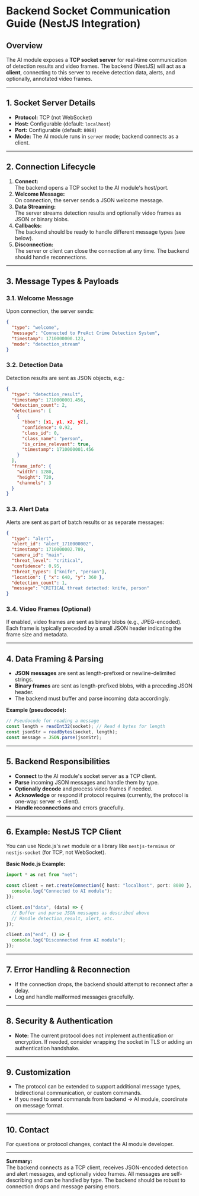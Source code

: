 # Backend Socket Communication Guide (NestJS Integration)

## Overview

The AI module exposes a **TCP socket server** for real-time communication of detection results and video frames. The backend (NestJS) will act as a **client**, connecting to this server to receive detection data, alerts, and optionally, annotated video frames.

---

## 1. Socket Server Details

- **Protocol:** TCP (not WebSocket)
- **Host:** Configurable (default: `localhost`)
- **Port:** Configurable (default: `8080`)
- **Mode:** The AI module runs in `server` mode; backend connects as a client.

---

## 2. Connection Lifecycle

1. **Connect:**  
   The backend opens a TCP socket to the AI module's host/port.
2. **Welcome Message:**  
   On connection, the server sends a JSON welcome message.
3. **Data Streaming:**  
   The server streams detection results and optionally video frames as JSON or binary blobs.
4. **Callbacks:**  
   The backend should be ready to handle different message types (see below).
5. **Disconnection:**  
   The server or client can close the connection at any time. The backend should handle reconnections.

---

## 3. Message Types & Payloads

### 3.1. Welcome Message

Upon connection, the server sends:

```json
{
  "type": "welcome",
  "message": "Connected to PreAct Crime Detection System",
  "timestamp": 1710000000.123,
  "mode": "detection_stream"
}
```

### 3.2. Detection Data

Detection results are sent as JSON objects, e.g.:

```json
{
  "type": "detection_result",
  "timestamp": 1710000001.456,
  "detection_count": 2,
  "detections": [
    {
      "bbox": [x1, y1, x2, y2],
      "confidence": 0.92,
      "class_id": 0,
      "class_name": "person",
      "is_crime_relevant": true,
      "timestamp": 1710000001.456
    }
  ],
  "frame_info": {
    "width": 1280,
    "height": 720,
    "channels": 3
  }
}
```

### 3.3. Alert Data

Alerts are sent as part of batch results or as separate messages:

```json
{
  "type": "alert",
  "alert_id": "alert_1710000002",
  "timestamp": 1710000002.789,
  "camera_id": "main",
  "threat_level": "critical",
  "confidence": 0.95,
  "threat_types": ["knife", "person"],
  "location": { "x": 640, "y": 360 },
  "detection_count": 1,
  "message": "CRITICAL threat detected: knife, person"
}
```

### 3.4. Video Frames (Optional)

If enabled, video frames are sent as binary blobs (e.g., JPEG-encoded). Each frame is typically preceded by a small JSON header indicating the frame size and metadata.

---

## 4. Data Framing & Parsing

- **JSON messages** are sent as length-prefixed or newline-delimited strings.
- **Binary frames** are sent as length-prefixed blobs, with a preceding JSON header.
- The backend must buffer and parse incoming data accordingly.

**Example (pseudocode):**

```typescript
// Pseudocode for reading a message
const length = readInt32(socket); // Read 4 bytes for length
const jsonStr = readBytes(socket, length);
const message = JSON.parse(jsonStr);
```

---

## 5. Backend Responsibilities

- **Connect** to the AI module's socket server as a TCP client.
- **Parse** incoming JSON messages and handle them by type.
- **Optionally decode** and process video frames if needed.
- **Acknowledge** or respond if protocol requires (currently, the protocol is one-way: server → client).
- **Handle reconnections** and errors gracefully.

---

## 6. Example: NestJS TCP Client

You can use Node.js's `net` module or a library like `nestjs-terminus` or `nestjs-socket` (for TCP, not WebSocket).

**Basic Node.js Example:**

```typescript
import * as net from "net";

const client = net.createConnection({ host: "localhost", port: 8080 }, () => {
  console.log("Connected to AI module");
});

client.on("data", (data) => {
  // Buffer and parse JSON messages as described above
  // Handle detection_result, alert, etc.
});

client.on("end", () => {
  console.log("Disconnected from AI module");
});
```

---

## 7. Error Handling & Reconnection

- If the connection drops, the backend should attempt to reconnect after a delay.
- Log and handle malformed messages gracefully.

---

## 8. Security & Authentication

- **Note:** The current protocol does not implement authentication or encryption. If needed, consider wrapping the socket in TLS or adding an authentication handshake.

---

## 9. Customization

- The protocol can be extended to support additional message types, bidirectional communication, or custom commands.
- If you need to send commands from backend → AI module, coordinate on message format.

---

## 10. Contact

For questions or protocol changes, contact the AI module developer.

---

**Summary:**  
The backend connects as a TCP client, receives JSON-encoded detection and alert messages, and optionally video frames. All messages are self-describing and can be handled by type. The backend should be robust to connection drops and message parsing errors.
